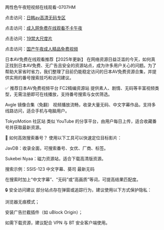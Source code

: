 两性色午夜短视频在线观看-0707HM

点击访问：<a href="https://tfda.pages.dev/">日韩av高清无码专区</a>

点击访问：<a href="https://gsd-agv.pages.dev/">成入网免费在线观看不卡午夜</a>

点击访问：<a href="https://bered.pages.dev/">19禁大尺度片</a>

点击访问：<a href="https://gfd-5xg.pages.dev/">国产午夜成人精品免费视频</a>

日本AV免费在线观看推荐【2025年更新】
在网络资源日益泛滥的今天，如何真正找到日本AV免费、无广告且安全的资源站点，成为许多用户关心的问题。为了帮助大家省时省力，我们整理了目前仍能稳定访问的日本AV免费资源合集，并提供实用的番号搜索技巧和访问建议。

✅ 推荐日本AV免费视频平台
FC2精编资源站
提供素人、剧情、无码等丰富视频类型，无需注册即可在线播放，支持番号搜索与女优筛选。

Avgle 镜像合集（免翻）
视频播放流畅，收录大量无码、中文字幕作品，支持多线路访问，适合手机与电脑用户。

TokyoMotion 社区站
类似 YouTube 的分享平台，由用户每日上传，适合收藏番号并获取最新资源。

🎯 如何高效搜索番号？
使用以下工具可以快速定位目标影片：

JavDB：收录全面，可搜索番号、女优、厂商、标签。

Sukebei Nyaa：磁力资源站，适合下载高清版资源。

搜索示例：SSIS-123 中文字幕、葵司 最新无码

在搜索时加上“中文字幕”、“无码”或“高画质”等词，可提高结果匹配度。

🔒 安全访问建议
部分站点存在弹窗或追踪行为，建议使用以下方式保护隐私：

浏览器无痕模式；

安装广告拦截插件（如 uBlock Origin）；

如需下载资源，建议配合 VPN 与 BT 安全客户端使用。





<span style="display:none;">[Canonical link](https://github.com/aivi7932/36454 ）</span>
